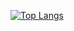 [![Top Langs](https://github-readme-stats.vercel.app/api/top-langs/?username=LouisTheXIV&layout=compact&theme=merko)](https://github.com/anuraghazra/github-readme-stats)

